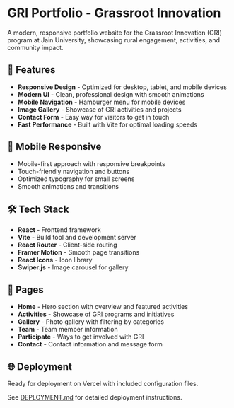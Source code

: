 # GRI Portfolio - Grassroot Innovation

A modern, responsive portfolio website for the Grassroot Innovation (GRI) program at Jain University, showcasing rural engagement, activities, and community impact.

## 🚀 Features

- **Responsive Design** - Optimized for desktop, tablet, and mobile devices
- **Modern UI** - Clean, professional design with smooth animations
- **Mobile Navigation** - Hamburger menu for mobile devices
- **Image Gallery** - Showcase of GRI activities and projects
- **Contact Form** - Easy way for visitors to get in touch
- **Fast Performance** - Built with Vite for optimal loading speeds

## 📱 Mobile Responsive

- Mobile-first approach with responsive breakpoints
- Touch-friendly navigation and buttons
- Optimized typography for small screens
- Smooth animations and transitions

## 🛠️ Tech Stack

- **React** - Frontend framework
- **Vite** - Build tool and development server
- **React Router** - Client-side routing
- **Framer Motion** - Smooth page transitions
- **React Icons** - Icon library
- **Swiper.js** - Image carousel for gallery

## 🎯 Pages

- **Home** - Hero section with overview and featured activities
- **Activities** - Showcase of GRI programs and initiatives
- **Gallery** - Photo gallery with filtering by categories
- **Team** - Team member information
- **Participate** - Ways to get involved with GRI
- **Contact** - Contact information and message form

## 🌐 Deployment

Ready for deployment on Vercel with included configuration files.

See [DEPLOYMENT.md](./DEPLOYMENT.md) for detailed deployment instructions.
